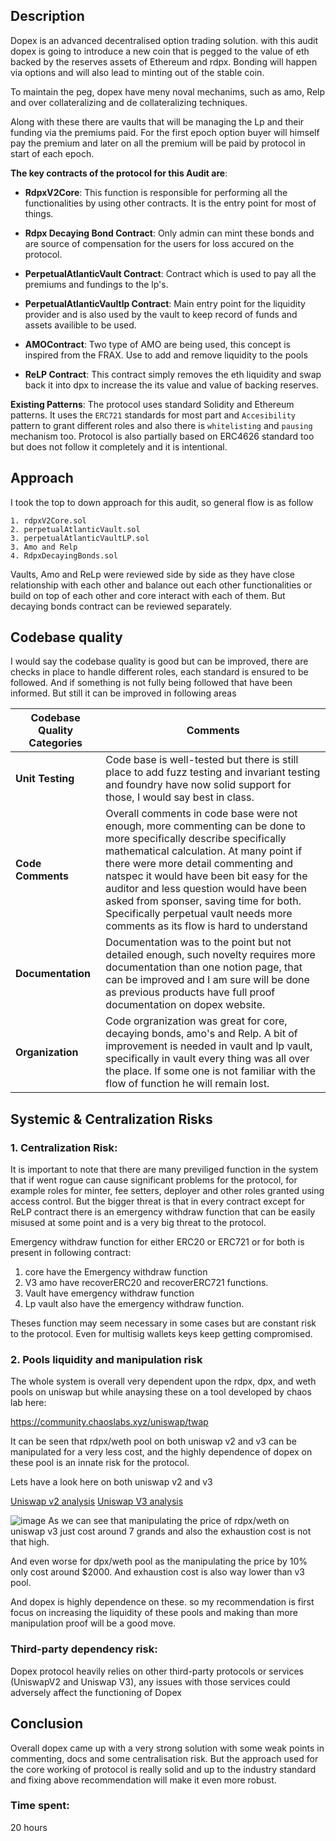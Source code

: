 ## Description 
Dopex is an advanced decentralised option trading solution. with this audit dopex is going to introduce a new coin that is pegged to the value of eth backed by the reserves assets of Ethereum and rdpx. Bonding will happen via options and will also lead to minting out of the stable coin.

To maintain the peg, dopex have meny noval mechanims, such as amo, Relp and over collateralizing and de collateralizing techniques.

Along with these there are vaults that will be managing the Lp and their funding via the premiums paid. For the first epoch option buyer will himself pay the premium and later on all the premium will be paid by protocol in start of each epoch.

**The key contracts of the protocol for this Audit are**:

- **RdpxV2Core**: 
    This function is responsible for performing all the functionalities by using other contracts. It is the entry point for most of things.

- **Rdpx Decaying Bond Contract**: 
     Only admin can mint these bonds and are source of compensation for the users for loss accured on the protocol.

- **PerpetualAtlanticVault Contract**: 
     Contract which is used to pay all the premiums and fundings to the lp's.

- **PerpetualAtlanticVaultlp Contract**: 
    Main entry point for the liquidity provider and is also used by the vault to keep record of funds and assets availible to be used.

- **AMOContract**: 
     Two type of AMO are being used, this concept is inspired from the FRAX. Use to add and remove liquidity to the pools

- **ReLP Contract**: 
     This contract simply removes the eth liquidity and swap back it into dpx to increase the its value and value of backing reserves.

**Existing Patterns**: The protocol uses standard Solidity and Ethereum patterns. It uses the `ERC721` standards for most part and `Accesibility` pattern to grant different roles and also there is `whitelisting` and `pausing` mechanism too.
Protocol is also partially based on ERC4626 standard too but does not follow it completely and it is intentional.

## Approach 
I took the top to down approach for this audit, so general flow is as follow

```
1. rdpxV2Core.sol
2. perpetualAtlanticVault.sol
3. perpetualAtlanticVaultLP.sol
3. Amo and Relp
4. RdpxDecayingBonds.sol
```
Vaults, Amo and ReLp were reviewed side by side as they have close relationship with each other and balance out each other functionalities or build on top of each other and core interact with each of them. But decaying bonds contract can be reviewed separately.

## Codebase quality
I would say the codebase quality is good but can be improved, there are checks in place to handle different roles, each standard is ensured to be followed. And if something is not fully being followed that have been informed. But still it can be improved in following areas


| Codebase Quality Categories  | Comments |
| --- | --- |
| **Unit Testing**  | Code base is well-tested but there is still place to add fuzz testing and invariant testing and foundry have now solid support for those, I would say best in class.|
| **Code Comments**  | Overall comments in code base were not enough, more commenting can be done to more specifically describe specifically mathematical calculation. At many point if there were more detail commenting and natspec it would have been bit easy for the auditor and less question would have been asked from sponser, saving time for both. Specifically perpetual vault needs more comments as its flow is hard to understand |
| **Documentation** | Documentation was to the point but not detailed enough, such novelty requires more documentation than one notion page, that can be improved and I am sure will be done as previous products have full proof documentation on dopex website.|
| **Organization** | Code orgranization was great for core, decaying bonds, amo's and Relp. A bit of improvement is needed in vault and lp vault, specifically in vault every thing was all over the place. If some one is not familiar with the flow of function he will remain lost. |

##  Systemic & Centralization Risks

### 1. Centralization Risk: 

It is important to note that there are many previliged function in the system that if went rogue can cause significant problems for the protocol, for example roles for minter, fee setters, deployer and other roles granted using access control. But the bigger threat is that in every contract except for ReLP contract there is an emergency withdraw function that can be easily misused at some point and is a very big threat to the protocol. 
                                        
Emergency withdraw function for either ERC20 or ERC721 or for both is present in following contract:

1. core have the Emergency withdraw function
2. V3 amo have recoverERC20 and recoverERC721 functions.
3. Vault have emergency withdraw function
4. Lp vault also have the emergency withdraw function.

Theses function may seem necessary in some cases but are constant risk to the protocol. Even for multisig wallets keys keep getting compromised.

### 2. Pools liquidity and manipulation risk

The whole system is overall very dependent upon the rdpx, dpx, and weth pools on uniswap but while anaysing these on a tool developed by  chaos lab here:

https://community.chaoslabs.xyz/uniswap/twap

It can be seen that rdpx/weth pool on both uniswap v2 and v3 can be manipulated for a very less cost, and the highly dependence of dopex on these pool is an innate risk for the protocol.

Lets have a look here on both uniswap v2 and v3

[Uniswap v2 analysis](https://community.chaoslabs.xyz/uniswap/twap/pools/arbitrum/0x310a09b51501d893988401fba75c47dc59f1b42a)
[Uniswap V3 analysis](https://community.chaoslabs.xyz/uniswap/twap/pools/arbitrum/0xb52781c275431bd48d290a4318e338fe0df89eb9)

![image](https://user-images.githubusercontent.com/68193826/265802514-573dd11b-d995-4c6e-95ad-9403cb65056b.png)
As we can see that manipulating the price of rdpx/weth on uniswap v3 just cost around 7 grands and also the exhaustion cost is not that high.

And even worse for dpx/weth pool as the manipulating the price by 10% only cost around $2000. And exhaustion cost is also way lower than v3 pool.

And dopex is highly dependence on these. so my recommendation is first focus on increasing the liquidity of these pools and making than more manipulation proof will be a good move.

### Third-party dependency risk:

Dopex protocol heavily relies on other third-party protocols or services (UniswapV2 and Uniswap V3), any issues with those services could adversely affect the functioning of Dopex



## Conclusion
Overall dopex came up with a very strong solution with some weak points in commenting, docs and some centralisation risk. But the approach used for the core working of protocol is really solid and up to the industry standard and fixing above recommendation will make it even more robust.







### Time spent:
20 hours
